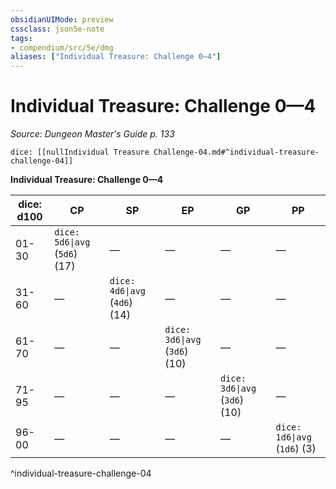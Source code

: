 ```yaml
---
obsidianUIMode: preview
cssclass: json5e-note
tags:
- compendium/src/5e/dmg
aliases: ["Individual Treasure: Challenge 0—4"]
---
```

# Individual Treasure: Challenge 0—4
*Source: Dungeon Master's Guide p. 133* 

`dice: [[nullIndividual Treasure Challenge-04.md#^individual-treasure-challenge-04]]`

**Individual Treasure: Challenge 0—4**

| dice: d100 | CP | SP | EP | GP | PP |
|------------|----|----|----|----|----|
| 01-30 | `dice: 5d6\|avg` (`5d6`) (17) | — | — | — | — |
| 31-60 | — | `dice: 4d6\|avg` (`4d6`) (14) | — | — | — |
| 61-70 | — | — | `dice: 3d6\|avg` (`3d6`) (10) | — | — |
| 71-95 | — | — | — | `dice: 3d6\|avg` (`3d6`) (10) | — |
| 96-00 | — | — | — | — | `dice: 1d6\|avg` (`1d6`) (3) |
^individual-treasure-challenge-04
